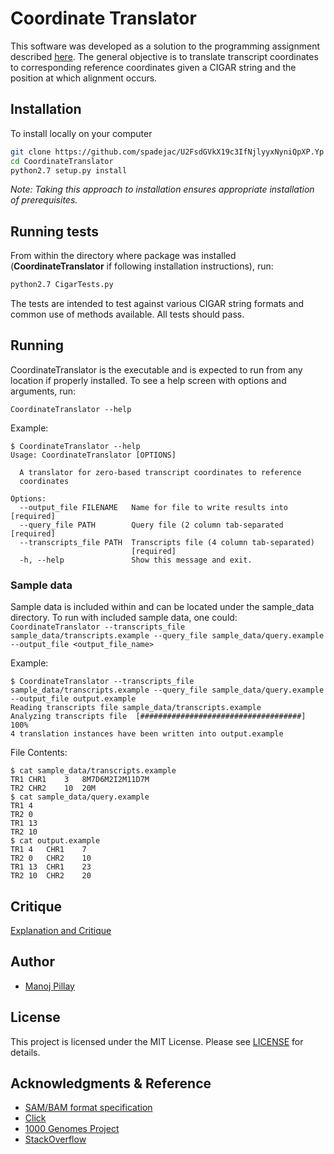# Coordinate Translator

This software was developed as a solution to the programming assignment described
[here](https://github.com/spadejac/U2FsdGVkX19c3IfNjlyyxNyniQpXP.Yp/blob/master/Exercise.pdf).
The general objective is to translate transcript coordinates to corresponding
reference coordinates given a CIGAR string and the position at which alignment
occurs.

## Installation

To install locally on your computer

```bash
git clone https://github.com/spadejac/U2FsdGVkX19c3IfNjlyyxNyniQpXP.Yp CoordinateTranslator
cd CoordinateTranslator
python2.7 setup.py install
```

*Note: Taking this approach to installation ensures appropriate installation of
prerequisites.*

## Running tests
From within the directory where package was installed (**CoordinateTranslator** 
if following installation instructions), run:
```bash
python2.7 CigarTests.py
```
The tests are intended to test against various CIGAR string formats and common
use of methods available. All tests should pass.

## Running
CoordinateTranslator is the executable and is expected to run from any location 
if properly installed. To see a help screen with options and arguments, run:

```CoordinateTranslator --help```

Example:
```
$ CoordinateTranslator --help
Usage: CoordinateTranslator [OPTIONS]

  A translator for zero-based transcript coordinates to reference
  coordinates

Options:
  --output_file FILENAME   Name for file to write results into  [required]
  --query_file PATH        Query file (2 column tab-separated  [required]
  --transcripts_file PATH  Transcripts file (4 column tab-separated)
                           [required]
  -h, --help               Show this message and exit.
```

### Sample data
Sample data is included within and can be located under the sample_data directory.
To run with included sample data, one could:
```CoordinateTranslator --transcripts_file sample_data/transcripts.example --query_file sample_data/query.example --output_file <output_file_name>```

Example:
```
$ CoordinateTranslator --transcripts_file sample_data/transcripts.example --query_file sample_data/query.example --output_file output.example
Reading transcripts file sample_data/transcripts.example
Analyzing transcripts file  [####################################]  100%
4 translation instances have been written into output.example
```

File Contents:
```
$ cat sample_data/transcripts.example 
TR1	CHR1	3	8M7D6M2I2M11D7M
TR2	CHR2	10	20M
$ cat sample_data/query.example 
TR1	4
TR2	0
TR1	13
TR2	10
$ cat output.example 
TR1	4	CHR1	7
TR2	0	CHR2	10
TR1	13	CHR1	23
TR2	10	CHR2	20
```

## Critique
[Explanation and Critique](https://github.com/spadejac/U2FsdGVkX19c3IfNjlyyxNyniQpXP.Yp/blob/master/Authors_Critique.md)



## Author

 - [Manoj Pillay](https://www.linkedin.com/in/manojpillay)

## License

This project is licensed under the MIT License. Please see [LICENSE](https://github.com/spadejac/U2FsdGVkX19c3IfNjlyyxNyniQpXP.Yp/blob/master/LICENSE) 
for details.

## Acknowledgments & Reference

- [SAM/BAM format specification](http://samtools.github.io/hts-specs/SAMtags.pdf)
- [Click](https://github.com/pallets/click/graphs/contributors)
- [1000 Genomes Project](http://www.internationalgenome.org/)
- [StackOverflow](https://stackoverflow.com)

